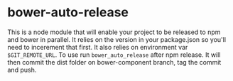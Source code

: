# bower-auto-release
This is a node module that will enable your project to be released to npm and bower in parallel. It relies on the version in your package.json so you'll need to incerement that first. It also relies on environment var `$GIT_REMOTE_URL`.
To use run `bower_auto_release` after npm release. It will then commit the dist folder on bower-component branch, tag the commit and push.
